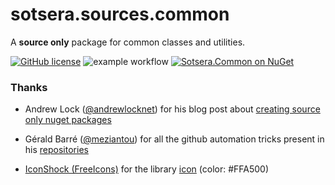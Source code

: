 # sotsera.sources.common

A **source only** package for common classes and utilities.

[![GitHub license](https://img.shields.io/github/license/sotsera/sotsera.sources.common)](https://github.com/sotsera/sotsera.sources.common/actions/blob/main/LICENSE)
![example workflow](https://github.com/sotsera/sotsera.sources.common/actions/workflows/publish-nuget-on-tag.yml/badge.svg)
[![Sotsera.Common on NuGet](https://img.shields.io/nuget/v/Sotsera.Sources.Common.svg)](https://www.nuget.org/packages/Sotsera.Sources.Common/)

### Thanks

- Andrew Lock ([@andrewlocknet](https://twitter.com/andrewlocknet)) for his blog post about [creating source only nuget packages](https://andrewlock.net/creating-source-only-nuget-packages/)

- Gérald Barré ([@meziantou](https://twitter.com/meziantou)) for all the github automation tricks present in his [repositories](https://github.com/meziantou?tab=repositories)

- [IconShock (FreeIcons)](https://www.iconshock.com/freeicons/) for the library [icon](https://www.iconshock.com/freeicons/library-line) (color: #FFA500)
